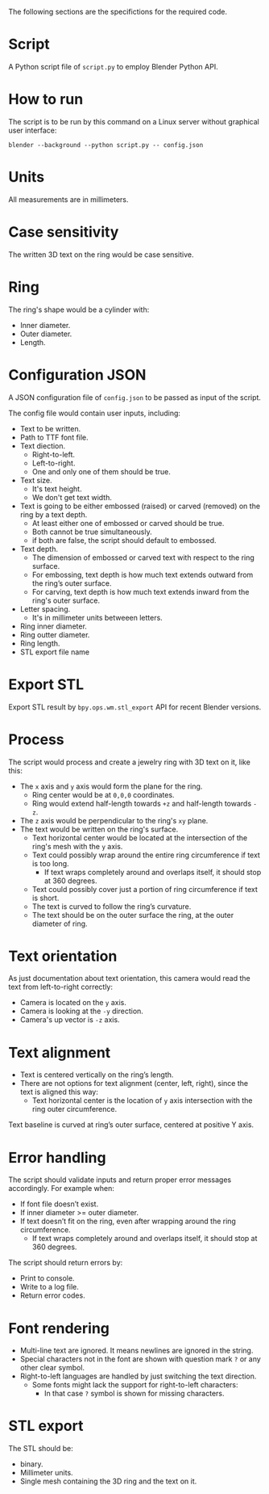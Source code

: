 The following sections are the specifictions for the required code.

# Script

A Python script file of `script.py` to employ Blender Python API.

# How to run

The script is to be run by this command on a Linux server without graphical user interface:

```
blender --background --python script.py -- config.json
```

# Units

All measurements are in millimeters.

# Case sensitivity

The written 3D text on the ring would be case sensitive.

# Ring

The ring's shape would be a cylinder with:

* Inner diameter.
* Outer diameter.
* Length.

# Configuration JSON

A JSON configuration file of `config.json` to be passed as input of the script.

The config file would contain user inputs, including:

* Text to be written.
* Path to TTF font file.
* Text diection.
   * Right-to-left.
   * Left-to-right.
   * One and only one of them should be true.
* Text size.
   * It's text height.
   * We don't get text width.
* Text is going to be either embossed (raised) or carved (removed) on the ring by a text depth.
   * At least either one of embossed or carved should be true.
   * Both cannot be true simultaneously.
   * if both are false, the script should default to embossed.
* Text depth.
   * The dimension of embossed or carved text with respect to the ring surface.
   * For embossing, text depth is how much text extends outward from the ring’s outer surface.
   * For carving, text depth is how much text extends inward from the ring's outer surface.
* Letter spacing.
   * It's in millimeter units betweeen letters.
* Ring inner diameter.
* Ring outter diameter.
* Ring length.
* STL export file name

# Export STL

Export STL result by `bpy.ops.wm.stl_export` API for recent Blender versions.

# Process

The script would process and create a jewelry ring with 3D text on it, like this:

* The `x` axis and `y` axis would form the plane for the ring.
   * Ring center would be at `0,0,0` coordinates.
   * Ring would extend half-length towards `+z` and half-length towards `-z`.
* The `z` axis would be perpendicular to the ring's `xy` plane.
* The text would be written on the ring's surface.
   * Text horizontal center would be located at the intersection of the ring's mesh with the `y` axis.
   * Text could possibly wrap around the entire ring circumference if text is too long.
      * If text wraps completely around and overlaps itself, it should stop at 360 degrees.
   * Text could possibly cover just a portion of ring circumference if text is short.
   * The text is curved to follow the ring’s curvature.
   * The text should be on the outer surface the ring, at the outer diameter of ring.

# Text orientation

As just documentation about text orientation, this camera would read the text from left-to-right correctly:

* Camera is located on the `y` axis.
* Camera is looking at the `-y` direction.
* Camera's up vector is `-z` axis.

# Text alignment

* Text is centered vertically on the ring’s length.
* There are not options for text alignment (center, left, right), since the text is aligned this way:
   * Text horizontal center is the location of `y` axis intersection with the ring outer circumference.

Text baseline is curved at ring’s outer surface, centered at positive Y axis.

# Error handling

The script should validate inputs and return proper error messages accordingly. For example when:

* If font file doesn’t exist.
* If inner diameter >= outer diameter.
* If text doesn’t fit on the ring, even after wrapping around the ring circumference.
   * If text wraps completely around and overlaps itself, it should stop at 360 degrees.

The script should return errors by:

* Print to console.
* Write to a log file.
* Return error codes.

# Font rendering

* Multi-line text are ignored. It means newlines are ignored in the string.
* Special characters not in the font are shown with question mark `?` or any other clear symbol.
* Right-to-left languages are handled by just switching the text direction.
   * Some fonts might lack the support for right-to-left characters:
      * In that case `?` symbol is shown for missing characters.

# STL export

The STL should be:

* binary.
* Millimeter units.
* Single mesh containing the 3D ring and the text on it.
